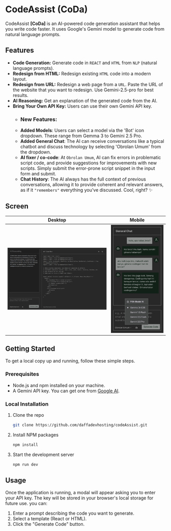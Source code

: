 
# CodeAssist (CoDa)

CodeAssist **[CoDa]** is an AI-powered code generation assistant that helps you write code faster. It uses Google's Gemini model to generate code from natural language prompts.

## Features

- **Code Generation:** Generate code in `REACT` and `HTML` from `NLP` (natural language prompts).
- **Redesign from HTML:** Redesign existing `HTML` code into a modern layout.
- **Redesign from URL:** Redesign a web page from a `URL`. Paste the URL of the website that you want to redesign. Use Gemini-2.5-pro for best results.
- **AI Reasoning:** Get an explanation of the generated code from the AI.
- **Bring Your Own API Key:** Users can use their own Gemini API key.
   * ### New Features:
   * **Added Models**: Users can select a model via the 'Bot' icon dropdown. These range from Gemma 3 to Gemini 2.5 Pro.
   * **Added General Chat**: The AI can receive conversations like a typical chatbot and discuss technology by selecting 'Obrolan Umum' from the dropdown.
   * **AI fixer / co-code**: At `Obrolan Umum`, AI can fix errors in problematic script code, and provide suggestions for improvements with new scripts. Simply submit the error-prone script snippet in the input form and submit.
   * **Chat History**: The AI always has the full context of previous conversations, allowing it to provide coherent and relevant answers, as if it `"remembers"` everything you've discussed. Cool, right? ✨

## Screen

| Desktop | Mobile |
|-----------------|------------|
| ![screenshot](/localhost_8500.png) | ![screenshot](/GalaxyS8+.png) |



## Getting Started

To get a local copy up and running, follow these simple steps.

### Prerequisites

- Node.js and npm installed on your machine.
- A Gemini API key. You can get one from [Google AI](https://aistudio.google.com/apikey).

### Local Installation

1. Clone the repo
   ```sh
   git clone https://github.com/daffadevhosting/codeAssist.git
   ```
2. Install NPM packages
   ```sh
   npm install
   ```
3. Start the development server
    ```sh
    npm run dev
    ```

## Usage

Once the application is running, a modal will appear asking you to enter your API key. The key will be stored in your browser's local storage for future use. you can:

1.  Enter a prompt describing the code you want to generate.
2.  Select a template (React or HTML).
3.  Click the "Generate Code" button.


